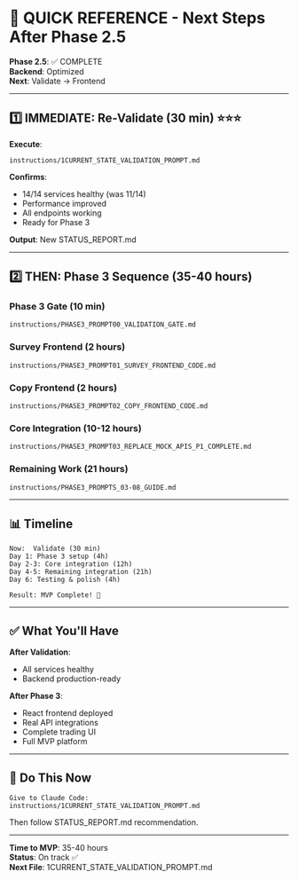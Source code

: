 # 🚀 QUICK REFERENCE - Next Steps After Phase 2.5

**Phase 2.5**: ✅ COMPLETE  
**Backend**: Optimized  
**Next**: Validate → Frontend

---

## 1️⃣ IMMEDIATE: Re-Validate (30 min) ⭐⭐⭐

**Execute**:
```
instructions/1CURRENT_STATE_VALIDATION_PROMPT.md
```

**Confirms**:
- 14/14 services healthy (was 11/14)
- Performance improved
- All endpoints working
- Ready for Phase 3

**Output**: New STATUS_REPORT.md

---

## 2️⃣ THEN: Phase 3 Sequence (35-40 hours)

### Phase 3 Gate (10 min)
```
instructions/PHASE3_PROMPT00_VALIDATION_GATE.md
```

### Survey Frontend (2 hours)
```
instructions/PHASE3_PROMPT01_SURVEY_FRONTEND_CODE.md
```

### Copy Frontend (2 hours)
```
instructions/PHASE3_PROMPT02_COPY_FRONTEND_CODE.md
```

### Core Integration (10-12 hours)
```
instructions/PHASE3_PROMPT03_REPLACE_MOCK_APIS_P1_COMPLETE.md
```

### Remaining Work (21 hours)
```
instructions/PHASE3_PROMPTS_03-08_GUIDE.md
```

---

## 📊 Timeline

```
Now:  Validate (30 min)
Day 1: Phase 3 setup (4h)
Day 2-3: Core integration (12h)
Day 4-5: Remaining integration (21h)
Day 6: Testing & polish (4h)

Result: MVP Complete! 🎉
```

---

## ✅ What You'll Have

**After Validation**:
- All services healthy
- Backend production-ready

**After Phase 3**:
- React frontend deployed
- Real API integrations
- Complete trading UI
- Full MVP platform

---

## 🎯 Do This Now

```
Give to Claude Code:
instructions/1CURRENT_STATE_VALIDATION_PROMPT.md
```

Then follow STATUS_REPORT.md recommendation.

---

**Time to MVP**: 35-40 hours  
**Status**: On track ✅  
**Next File**: 1CURRENT_STATE_VALIDATION_PROMPT.md
